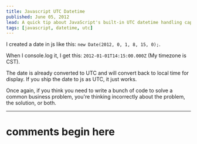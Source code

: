 ```yaml
---
title: Javascript UTC Datetime
published: June 05, 2012
lead: A quick tip about JavaScript's built-in UTC datetime handling capabilities, demonstrating how the language automatically manages timezone conversions without additional code.
tags: [javascript, datetime, utc]
---
```


I created a date in js like this: `new Date(2012, 0, 1, 8, 15, 0);`.

When I console.log it, I get this: `2012-01-01T14:15:00.000Z` (My timezone is CST).

The date is already converted to UTC and will convert back to local time for display. If you ship the date to js as UTC, it just works.

Once again, if you think you need to write a bunch of code to solve a common business problem, you're thinking incorrectly about the problem, the solution, or both.

---
# comments begin here

